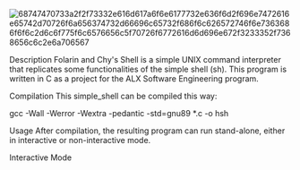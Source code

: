 ![68747470733a2f2f73332e616d617a6f6e6177732e636f6d2f696e7472616e65742d70726f6a656374732d66696c65732f686f6c626572746f6e7363686f6f6c2d6c6f775f6c6576656c5f70726f6772616d6d696e672f3233352f7368656c6c2e6a706567](https://user-images.githubusercontent.com/119043262/218688464-c5ee8043-87af-47df-9af3-5ac12ad4aab8.jpg)

Description
Folarin and Chy's Shell is a simple UNIX command interpreter that replicates some functionalities of the simple shell (sh). This program is written in C as a project for the ALX Software Engineering program.

Compilation
This simple_shell can be compiled this way:

gcc -Wall -Werror -Wextra -pedantic -std=gnu89 *.c -o hsh

Usage
After compilation, the resulting program can run stand-alone, either in interactive or non-interactive mode.

Interactive Mode
